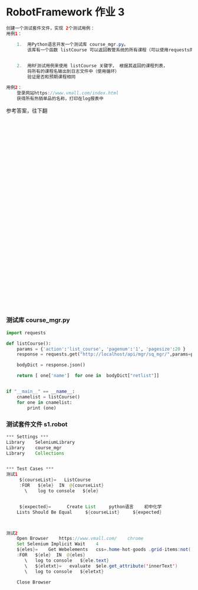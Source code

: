 # RobotFramework 作业 3


```java
创建一个测试套件文件，实现 2个测试用例：
用例1：

    1.  用Python语言开发一个测试库 course_mgr.py。
        该库有一个函数 listCourse 可以返回教管系统的所有课程（可以使用requests库开发）。
        

    2.  用RF测试用例来使用 listCourse 关键字， 根据其返回的课程列表，
        将所有的课程名输出到日志文件中（使用循环）
        验证是否和预期课程相同

用例2：
    登录网站https://www.vmall.com/index.html
    获得所有热销单品的名称，打印在log报表中

```



参考答案，往下翻





<br><br><br><br><br><br><br><br><br><br><br><br><br><br><br><br><br><br><br><br><br><br><br><br><br><br><br><br><br><br>
### 测试库 course_mgr.py
```python
import requests

def listCourse():
    params = {'action':'list_course', 'pagenum':'1', 'pagesize':20 }
    response = requests.get("http://localhost/api/mgr/sq_mgr/",params=params)

    bodyDict = response.json()

    return [ one['name']  for one in  bodyDict["retlist"]]


if "__main__" == __name__:
    cnamelist = listCourse()
    for one in cnamelist:
        print (one)
```



### 测试套件文件  s1.robot
```java
*** Settings ***
Library    SeleniumLibrary
Library    course_mgr
Library    Collections


*** Test Cases ***
测试1
     ${courseList}=   ListCourse
     :FOR   ${ele}  IN  @{courseList}
       \    log to console   ${ele}


     ${expected}=      Create List     python语言    初中化学
    Lists Should Be Equal     ${courseList}     ${expected}



测试2
    Open Browser    https://www.vmall.com/    chrome
    Set Selenium Implicit Wait    4
    ${eles}=    Get Webelements   css=.home-hot-goods .grid-items:not(.grid-items-sm) div
    :FOR   ${ele}  IN  @{eles}
       \   log to console   ${ele.text}
       \   ${eletxt}=   evaluate  $ele.get_attribute('innerText')
       \   log to console   ${eletxt}

    Close Browser


```






